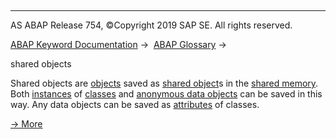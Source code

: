   

* * *

AS ABAP Release 754, ©Copyright 2019 SAP SE. All rights reserved.

[ABAP Keyword Documentation](javascript:call_link\('abenabap.htm'\)) →  [ABAP Glossary](javascript:call_link\('abenabap_glossary.htm'\)) → 

shared objects

Shared objects are [objects](javascript:call_link\('abenobject_glosry.htm'\) "Glossary Entry") saved as [shared object](javascript:call_link\('abenshared_object_glosry.htm'\) "Glossary Entry")s in the [shared memory](javascript:call_link\('abenshared_memory_glosry.htm'\) "Glossary Entry"). Both [instances](javascript:call_link\('abeninstance_glosry.htm'\) "Glossary Entry") of [classes](javascript:call_link\('abenclass_glosry.htm'\) "Glossary Entry") and [anonymous data objects](javascript:call_link\('abenanonymous_data_object_glosry.htm'\) "Glossary Entry") can be saved in this way. Any data objects can be saved as [attributes](javascript:call_link\('abenattribute_glosry.htm'\) "Glossary Entry") of classes.

[→ More](javascript:call_link\('abenabap_shared_objects.htm'\))